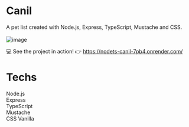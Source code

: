 # Canil
A pet list created with Node.js, Express, TypeScript, Mustache and CSS.<br><br>
![image](https://github.com/user-attachments/assets/b6d02f12-4f47-45c8-a023-78f104cb9b63)

💻 See the project in action! 👉 https://nodets-canil-7pb4.onrender.com/ <br>
# Techs
Node.js<br>
Express<br>
TypeScript<br>
Mustache<br>
CSS Vanilla<br>
